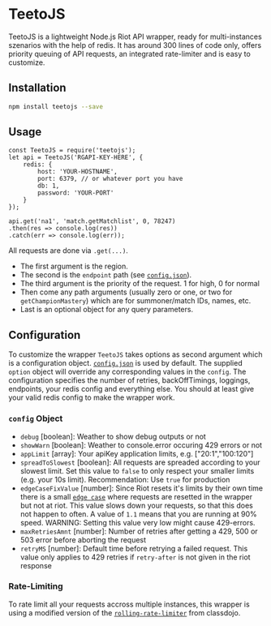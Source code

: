 # TeetoJS

TeetoJS is a lightweight Node.js Riot API wrapper, ready for multi-instances szenarios with the help of redis.
It has around 300 lines of code only, offers priority queuing of API requests, an integrated rate-limiter and is easy to customize.

## Installation

```sh
npm install teetojs --save
```

## Usage

```node
const TeetoJS = require('teetojs');
let api = TeetoJS('RGAPI-KEY-HERE', {
    redis: {
        host: 'YOUR-HOSTNAME',
        port: 6379, // or whatever port you have
        db: 1,
        password: 'YOUR-PORT'
    }
});

api.get('na1', 'match.getMatchlist', 0, 78247)
.then(res => console.log(res))
.catch(err => console.log(err));
```

All requests are done via `.get(...)`.
- The first argument is the region.
- The second is the `endpoint` path
(see [`config.json`](https://github.com/GameBuddyApp/teetoJS/blob/master/config.json)).
- The third argument is the priority of the request. 1 for high, 0 for normal
- Then come any path arguments (usually zero or one, or two for `getChampionMastery`) which are for
summoner/match IDs, names, etc.
- Last is an optional object for any query parameters.

## Configuration

To customize the wrapper `TeetoJS` takes options as second argument which is a configuration object.
[`config.json`](https://github.com/GameBuddyApp/teetoJS/blob/master/config.json)
is used by default. The supplied `option` object will override any corresponding values in the `config`.
The configuration specifies the number of retries, backOffTimings, loggings, endpoints, your redis config and everything else.
You should at least give your valid redis config to make the wrapper work.

### `config` Object

- `debug` [boolean]: Weather to show debug outputs or not
- `showWarn` [boolean]: Weather to console.error occuring 429 errors or not
- `appLimit` [array]: Your apiKey application limits, e.g. ["20:1","100:120"]
- `spreadToSlowest` [boolean]: All requests are spreaded according to your slowest limit. Set this value to `false` to only respect your smaller limits (e.g. your 10s limit). Recommendation: Use `true` for production
- `edgeCaseFixValue` [number]: Since Riot resets it's limits by their own time there is a small [`edge case`](https://imgur.com/a/whIAu) where requests are resetted in the wrapper but not at riot. This value slows down your requests, so that this does not happen to often. A value of `1.1` means that you are running at 90% speed. WARNING: Setting this value very low might cause 429-errors.
- `maxRetriesAmnt` [number]: Number of retries after getting a 429, 500 or 503 error before aborting the request
- `retryMS` [number]: Default time before retrying a failed request. This value only applies to 429 retries if `retry-after` is not given in the riot response

### Rate-Limiting ###

To rate limit all your requests accross multiple instances, this wrapper is using a modified version of the [`rolling-rate-limiter`](https://github.com/classdojo/rolling-rate-limiter) from classdojo.